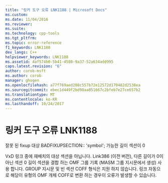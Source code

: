 ```yaml
---
title: "링커 도구 오류 LNK1188 | Microsoft Docs"
ms.custom: 
ms.date: 11/04/2016
ms.reviewer: 
ms.suite: 
ms.technology: cpp-tools
ms.tgt_pltfrm: 
ms.topic: error-reference
f1_keywords: LNK1188
dev_langs: C++
helpviewer_keywords: LNK1188
ms.assetid: 4af574b0-5b41-4580-9a37-52a634add995
caps.latest.revision: "6"
author: corob-msft
ms.author: corob
manager: ghogen
ms.openlocfilehash: a77f769aed208c557b72e12572d170482d2538ea
ms.sourcegitcommit: ebec1d449f2bd98aa851667c2bfeb7e27ce657b2
ms.translationtype: MT
ms.contentlocale: ko-KR
ms.lasthandoff: 10/24/2017
---
```

# <a name="linker-tools-error-lnk1188"></a>링커 도구 오류 LNK1188
잘못 된 fixup 대상 BADFIXUPSECTION:: 'symbol'; 가능한 길이 섹션이 0  
  
 VxD 링크 중에 재배치의 대상 섹션을 아닙니다. Link386 (이전 버전), 다른 길이가 0이 아닌 섹션 0 길이 섹션을 결합 하는 OMF 그룹 기록 (MASM 그룹 지시문에서 생성) 사용 합니다. GROUP 지시문 및 빈 섹션 COFF 형식은 지원 하지 않습니다. 링크 자동으로 해당이 유형의 OMF 개체 COFF로 변환 하는 경우이 오류가 발생할 수 있습니다.